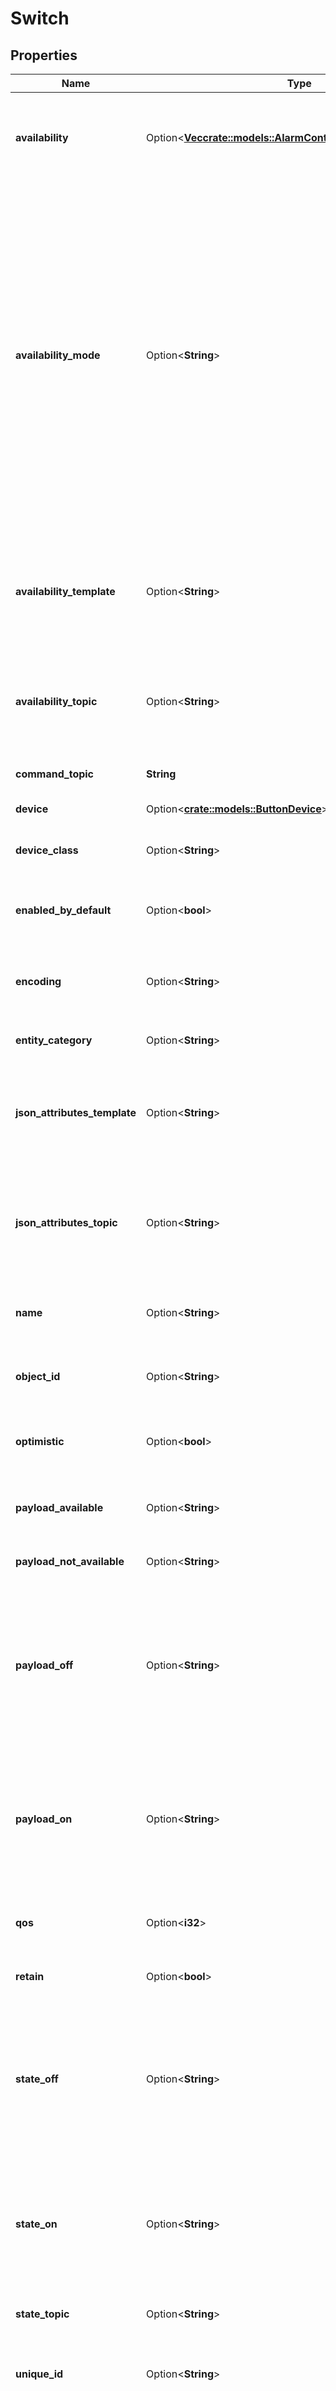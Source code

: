 # Switch

## Properties

Name | Type | Description | Notes
------------ | ------------- | ------------- | -------------
**availability** | Option<[**Vec<crate::models::AlarmControlPanelAvailabilityInner>**](AlarmControlPanel_availability_inner.md)> | A list of MQTT topics subscribed to receive availability (online/offline) updates. Must not be used together with `availability_topic`. | [optional]
**availability_mode** | Option<**String**> | When `availability` is configured, this controls the conditions needed to set the entity to `available`. Valid entries are `all`, `any`, and `latest`. If set to `all`, `payload_available` must be received on all configured availability topics before the entity is marked as online. If set to `any`, `payload_available` must be received on at least one configured availability topic before the entity is marked as online. If set to `latest`, the last `payload_available` or `payload_not_available` received on any configured availability topic controls the availability. (Default: `latest)` | [optional]
**availability_template** | Option<**String**> | Defines a [template](/docs/configuration/templating/#using-templates-with-the-mqtt-integration) to extract device's availability from the `availability_topic`. To determine the devices's availability result of this template will be compared to `payload_available` and `payload_not_available`. | [optional]
**availability_topic** | Option<**String**> | The MQTT topic subscribed to receive availability (online/offline) updates. Must not be used together with `availability`. | [optional]
**command_topic** | **String** | The MQTT topic to publish commands to change the switch state. | 
**device** | Option<[**crate::models::ButtonDevice**](Button_device.md)> |  | [optional]
**device_class** | Option<**String**> | The [type/class](/integrations/switch/#device-class) of the switch to set the icon in the frontend. The `device_class` can be `null`. (Default: `None)` | [optional]
**enabled_by_default** | Option<**bool**> | Flag which defines if the entity should be enabled when first added. (Default: `true)` | [optional]
**encoding** | Option<**String**> | The encoding of the payloads received and published messages. Set to `\"\"` to disable decoding of incoming payload. (Default: `utf-8)` | [optional]
**entity_category** | Option<**String**> | The [category](https://developers.home-assistant.io/docs/core/entity#generic-properties) of the entity. (Default: `None)` | [optional]
**json_attributes_template** | Option<**String**> | Defines a [template](/docs/configuration/templating/#using-templates-with-the-mqtt-integration) to extract the JSON dictionary from messages received on the `json_attributes_topic`. Usage example can be found in [MQTT sensor](/integrations/sensor.mqtt/#json-attributes-template-configuration) documentation. | [optional]
**json_attributes_topic** | Option<**String**> | The MQTT topic subscribed to receive a JSON dictionary payload and then set as sensor attributes. Usage example can be found in [MQTT sensor](/integrations/sensor.mqtt/#json-attributes-topic-configuration) documentation. | [optional]
**name** | Option<**String**> | The name to use when displaying this switch. Can be set to `null` if only the device name is relevant. (Default: `MQTT Switch)` | [optional]
**object_id** | Option<**String**> | Used instead of `name` for automatic generation of `entity_id` | [optional]
**optimistic** | Option<**bool**> | Flag that defines if switch works in optimistic mode. (Default: ``true` if no `state_topic` defined, else `false`.)` | [optional]
**payload_available** | Option<**String**> | The payload that represents the available state. (Default: `online)` | [optional]
**payload_not_available** | Option<**String**> | The payload that represents the unavailable state. (Default: `offline)` | [optional]
**payload_off** | Option<**String**> | The payload that represents `off` state. If specified, will be used for both comparing to the value in the `state_topic` (see `value_template` and `state_off` for details) and sending as `off` command to the `command_topic`. (Default: `OFF)` | [optional]
**payload_on** | Option<**String**> | The payload that represents `on` state. If specified, will be used for both comparing to the value in the `state_topic` (see `value_template` and `state_on`  for details) and sending as `on` command to the `command_topic`. (Default: `ON)` | [optional]
**qos** | Option<**i32**> | The maximum QoS level to be used when receiving and publishing messages. | [optional]
**retain** | Option<**bool**> | If the published message should have the retain flag on or not. | [optional]
**state_off** | Option<**String**> | The payload that represents the `off` state. Used when value that represents `off` state in the `state_topic` is different from value that should be sent to the `command_topic` to turn the device `off`. (Default: ``payload_off` if defined, else OFF)` | [optional]
**state_on** | Option<**String**> | The payload that represents the `on` state. Used when value that represents `on` state in the `state_topic` is different from value that should be sent to the `command_topic` to turn the device `on`. (Default: ``payload_on` if defined, else ON)` | [optional]
**state_topic** | Option<**String**> | The MQTT topic subscribed to receive state updates. | [optional]
**unique_id** | Option<**String**> | An ID that uniquely identifies this switch device. If two switches have the same unique ID, Home Assistant will raise an exception. | [optional]
**value_template** | Option<**String**> | Defines a [template](/docs/configuration/templating/#using-templates-with-the-mqtt-integration) to extract device's state from the `state_topic`. To determine the switches's state result of this template will be compared to `state_on` and `state_off`. | [optional]

[[Back to Model list]](../README.md#documentation-for-models) [[Back to API list]](../README.md#documentation-for-api-endpoints) [[Back to README]](../README.md)



